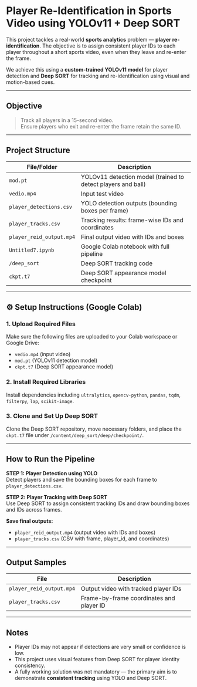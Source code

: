 #  Player Re-Identification in Sports Video using YOLOv11 + Deep SORT

This project tackles a real-world **sports analytics** problem — **player re-identification**. The objective is to assign consistent player IDs to each player throughout a short sports video, even when they leave and re-enter the frame.

We achieve this using a **custom-trained YOLOv11 model** for player detection and **Deep SORT** for tracking and re-identification using visual and motion-based cues.

---

##  Objective

> Track all players in a 15-second video.  
> Ensure players who exit and re-enter the frame retain the same ID.  

---

##  Project Structure

| File/Folder             | Description                                       |
|-------------------------|---------------------------------------------------|
| `mod.pt`                | YOLOv11 detection model (trained to detect players and ball) |
| `vedio.mp4`             | Input test video                                  |
| `player_detections.csv` | YOLO detection outputs (bounding boxes per frame) |
| `player_tracks.csv`     | Tracking results: frame-wise IDs and coordinates  |
| `player_reid_output.mp4`| Final output video with IDs and boxes             |
| `Untitled7.ipynb`       | Google Colab notebook with full pipeline          |
| `/deep_sort`            | Deep SORT tracking code                           |
| `ckpt.t7`               | Deep SORT appearance model checkpoint             |

---

## ⚙️ Setup Instructions (Google Colab)

### 1. Upload Required Files
Make sure the following files are uploaded to your Colab workspace or Google Drive:
- `vedio.mp4` (input video)
- `mod.pt` (YOLOv11 detection model)
- `ckpt.t7` (Deep SORT appearance model)

### 2. Install Required Libraries
Install dependencies including `ultralytics`, `opencv-python`, `pandas`, `tqdm`, `filterpy`, `lap`, `scikit-image`.

### 3. Clone and Set Up Deep SORT
Clone the Deep SORT repository, move necessary folders, and place the `ckpt.t7` file under `/content/deep_sort/deep/checkpoint/`.

---

##  How to Run the Pipeline

**STEP 1: Player Detection using YOLO**  
Detect players and save the bounding boxes for each frame to `player_detections.csv`.

**STEP 2: Player Tracking with Deep SORT**  
Use Deep SORT to assign consistent tracking IDs and draw bounding boxes and IDs across frames.

**Save final outputs:**
- `player_reid_output.mp4` (output video with IDs and boxes)
- `player_tracks.csv` (CSV with frame, player_id, and coordinates)

---

##  Output Samples

| File                     | Description                              |
|--------------------------|------------------------------------------|
| `player_reid_output.mp4` | Output video with tracked player IDs     |
| `player_tracks.csv`      | Frame-by-frame coordinates and player ID |

---

##  Notes

- Player IDs may not appear if detections are very small or confidence is low.
- This project uses visual features from Deep SORT for player identity consistency.
- A fully working solution was not mandatory — the primary aim is to demonstrate **consistent tracking** using YOLO and Deep SORT.


